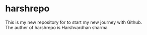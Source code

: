 # harshrepo
This is my new repository for to start my new journey with Github.
<br>
The auther of harshrepo is Harshvardhan sharma
